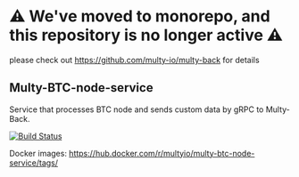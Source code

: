 # ⚠️ We've moved to monorepo, and this repository is no longer active ⚠️
please check out https://github.com/multy-io/multy-back for details

## Multy-BTC-node-service

Service that processes BTC node and sends custom data by gRPC to Multy-Back.

[![Build Status](https://travis-ci.com/Multy-io/Multy-BTC-node-service.svg?branch=master)](https://travis-ci.com/Multy-io/Multy-BTC-node-service)

Docker images: https://hub.docker.com/r/multyio/multy-btc-node-service/tags/

